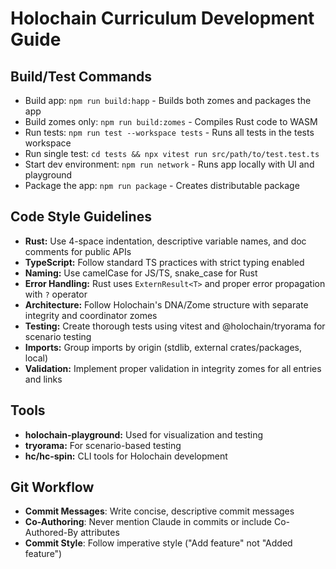 # Holochain Curriculum Development Guide

## Build/Test Commands
- Build app: `npm run build:happ` - Builds both zomes and packages the app
- Build zomes only: `npm run build:zomes` - Compiles Rust code to WASM
- Run tests: `npm run test --workspace tests` - Runs all tests in the tests workspace
- Run single test: `cd tests && npx vitest run src/path/to/test.test.ts`
- Start dev environment: `npm run network` - Runs app locally with UI and playground
- Package the app: `npm run package` - Creates distributable package

## Code Style Guidelines
- **Rust:** Use 4-space indentation, descriptive variable names, and doc comments for public APIs
- **TypeScript:** Follow standard TS practices with strict typing enabled
- **Naming:** Use camelCase for JS/TS, snake_case for Rust
- **Error Handling:** Rust uses `ExternResult<T>` and proper error propagation with `?` operator
- **Architecture:** Follow Holochain's DNA/Zome structure with separate integrity and coordinator zomes
- **Testing:** Create thorough tests using vitest and @holochain/tryorama for scenario testing
- **Imports:** Group imports by origin (stdlib, external crates/packages, local)
- **Validation:** Implement proper validation in integrity zomes for all entries and links

## Tools
- **holochain-playground:** Used for visualization and testing
- **tryorama:** For scenario-based testing
- **hc/hc-spin:** CLI tools for Holochain development

## Git Workflow
- **Commit Messages**: Write concise, descriptive commit messages
- **Co-Authoring**: Never mention Claude in commits or include Co-Authored-By attributes
- **Commit Style**: Follow imperative style ("Add feature" not "Added feature")
